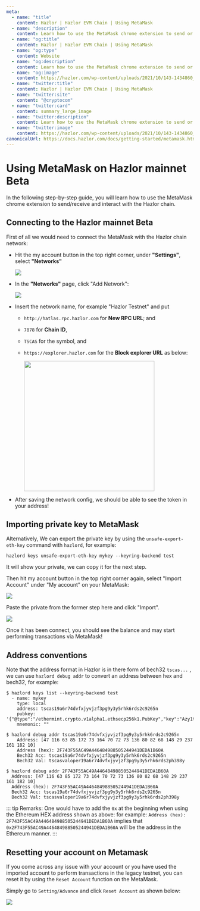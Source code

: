 ```yaml
---
meta:
  - name: "title"
    content: Hazlor | Hazlor EVM Chain | Using MetaMask
  - name: "description"
    content: Learn how to use the MetaMask chrome extension to send or receive and interact with the Hazlor testnet in this technical documentation.
  - name: "og:title"
    content: Hazlor | Hazlor EVM Chain | Using MetaMask
  - name: "og:type"
    content: Website
  - name: "og:description"
    content: Learn how to use the MetaMask chrome extension to send or receive and interact with the Hazlor testnet in this technical documentation.
  - name: "og:image"
    content: https://hazlor.com/wp-content/uploads/2021/10/143-1434860_black-blue-abstract-wallpaper-24500-wallpaper-wallpaper-dark.jpg
  - name: "twitter:title"
    content: Hazlor | Hazlor EVM Chain | Using MetaMask
  - name: "twitter:site"
    content: "@cryptocom"
  - name: "twitter:card"
    content: summary_large_image
  - name: "twitter:description"
    content: Learn how to use the MetaMask chrome extension to send or receive and interact with the Hazlor testnet in this technical documentation.
  - name: "twitter:image"
    content: https://hazlor.com/wp-content/uploads/2021/10/143-1434860_black-blue-abstract-wallpaper-24500-wallpaper-wallpaper-dark.jpg
canonicalUrl: https://docs.hazlor.com/docs/getting-started/metamask.html
---
```


# Using MetaMask on Hazlor mainnet Beta

In the following step-by-step guide, you will learn how to use the MetaMask chrome extension to send/receive and interact with the Hazlor chain.

## Connecting to the Hazlor mainnet Beta

First of all we would need to connect the MetaMask with the Hazlor chain network:

- Hit the my account button in the top right corner, under **"Settings"**, select **"Networks"**

    <img src="./assets/1.png" />

- In the **"Networks"** page, click "Add Network":

    <img src="./assets/2.png" />

- Insert the network name, for example "Hazlor Testnet" and put 
  - `http://hatlas.rpc.hazlor.com` for **New RPC URL**; and 
  - `7878` for **Chain ID**, 
  - `TSCAS` for the symbol, and
  - `https://explorer.hazlor.com` for the **Block explorer URL** as below:

    <img src="./assets/3.png" width="350" />

- After saving the network config, we should be able to see the token in your address!



## Importing private key to MetaMask


Alternatively, We can export the private key by using the `unsafe-export-eth-key` command with `hazlord`, for example:

```
hazlord keys unsafe-export-eth-key mykey --keyring-backend test
```

It will show your private, we can copy it for the next step.

Then hit my account button in the top right corner again, select "Import Account" under "My account" on your MetaMask:

<img src="./assets/4.png" />

Paste the private from the former step here and click "Import".

<img src="./assets/5.png" />

Once it has been connect, you should see the balance and may start performing transactions via MetaMask!

## Address conventions

Note that the address format in Hazlor is in there form of bech32 `tscas...` , we can use `hazlord debug addr` to convert an address between hex and bech32, for example:

```
$ hazlord keys list --keyring-backend test
  - name: mykey
    type: local
    address: tscas19a6r74dvfxjyvjzf3pg9y3y5rhk6rds2c9265n
    pubkey: '{"@type":"/ethermint.crypto.v1alpha1.ethsecp256k1.PubKey","key":"Azy1tg0wZKRdQ7sd9mICzteCstGThiodZtQqlVT9Amlc"}'
    mnemonic: ""

$ hazlord debug addr tscas19a6r74dvfxjyvjzf3pg9y3y5rhk6rds2c9265n
    Address: [47 116 63 85 172 73 164 70 72 73 136 80 82 68 148 29 237 161 182 10]
    Address (hex): 2F743F55AC49A446484988505244941DEDA1B60A
    Bech32 Acc: tscas19a6r74dvfxjyvjzf3pg9y3y5rhk6rds2c9265n
    Bech32 Val: tscasvaloper19a6r74dvfxjyvjzf3pg9y3y5rhk6rds2ph398y

$ hazlord debug addr 2F743F55AC49A446484988505244941DEDA1B60A
  Address: [47 116 63 85 172 73 164 70 72 73 136 80 82 68 148 29 237 161 182 10]
  Address (hex): 2F743F55AC49A446484988505244941DEDA1B60A
  Bech32 Acc: tscas19a6r74dvfxjyvjzf3pg9y3y5rhk6rds2c9265n
  Bech32 Val: tscasvaloper19a6r74dvfxjyvjzf3pg9y3y5rhk6rds2ph398y
```

::: tip Remarks:
One would have to add the `0x` at the beginning when using the Ethereum HEX address shown as above: for example:
`Address (hex): 2F743F55AC49A446484988505244941DEDA1B60A` implies that `0x2F743F55AC49A446484988505244941DEDA1B60A` will be the address in the Ethereum manner.
:::


## Resetting your account on Metamask

If you come across any issue with your account or you have used the imported account to perform transactions in the legacy testnet, you can reset it by using the `Reset Account` function on the MetaMask. 

Simply go to `Setting/Advance` and click `Reset Account` as shown below:

<img src="./assets/10.png" />
